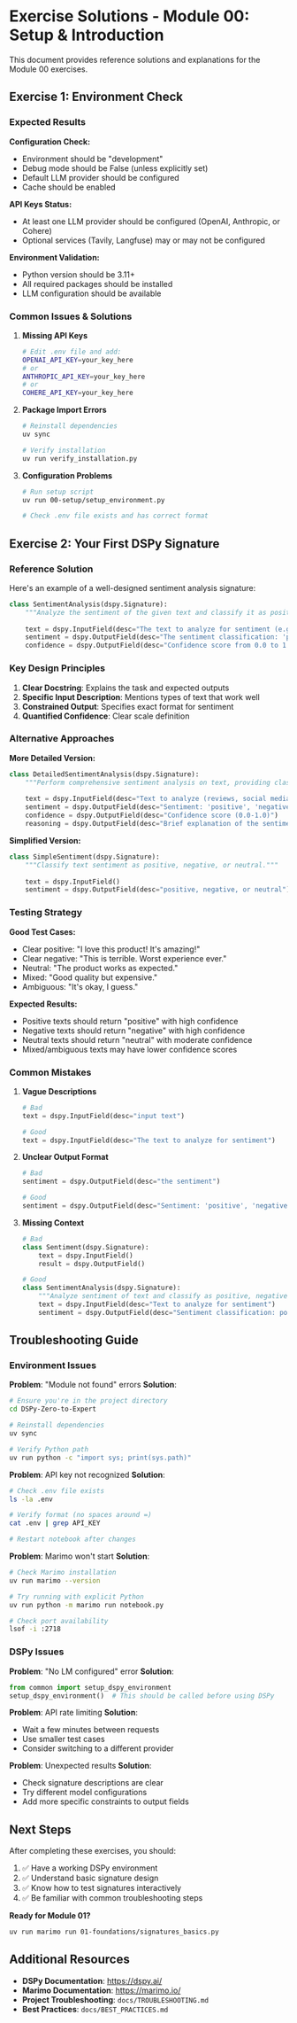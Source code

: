 # Exercise Solutions - Module 00: Setup & Introduction

This document provides reference solutions and explanations for the Module 00 exercises.

## Exercise 1: Environment Check

### Expected Results

**Configuration Check:**

- Environment should be "development"
- Debug mode should be False (unless explicitly set)
- Default LLM provider should be configured
- Cache should be enabled

**API Keys Status:**

- At least one LLM provider should be configured (OpenAI, Anthropic, or Cohere)
- Optional services (Tavily, Langfuse) may or may not be configured

**Environment Validation:**

- Python version should be 3.11+
- All required packages should be installed
- LLM configuration should be available

### Common Issues & Solutions

1. **Missing API Keys**

   ```bash
   # Edit .env file and add:
   OPENAI_API_KEY=your_key_here
   # or
   ANTHROPIC_API_KEY=your_key_here
   # or  
   COHERE_API_KEY=your_key_here
   ```

2. **Package Import Errors**

   ```bash
   # Reinstall dependencies
   uv sync
   
   # Verify installation
   uv run verify_installation.py
   ```

3. **Configuration Problems**

   ```bash
   # Run setup script
   uv run 00-setup/setup_environment.py
   
   # Check .env file exists and has correct format
   ```

## Exercise 2: Your First DSPy Signature

### Reference Solution

Here's an example of a well-designed sentiment analysis signature:

```python
class SentimentAnalysis(dspy.Signature):
    """Analyze the sentiment of the given text and classify it as positive, negative, or neutral with a confidence score."""
    
    text = dspy.InputField(desc="The text to analyze for sentiment (e.g., reviews, comments, social media posts)")
    sentiment = dspy.OutputField(desc="The sentiment classification: 'positive', 'negative', or 'neutral'")
    confidence = dspy.OutputField(desc="Confidence score from 0.0 to 1.0, where 1.0 indicates highest confidence")
```

### Key Design Principles

1. **Clear Docstring**: Explains the task and expected outputs
2. **Specific Input Description**: Mentions types of text that work well
3. **Constrained Output**: Specifies exact format for sentiment
4. **Quantified Confidence**: Clear scale definition

### Alternative Approaches

**More Detailed Version:**

```python
class DetailedSentimentAnalysis(dspy.Signature):
    """Perform comprehensive sentiment analysis on text, providing classification, confidence, and reasoning."""
    
    text = dspy.InputField(desc="Text to analyze (reviews, social media, news, etc.)")
    sentiment = dspy.OutputField(desc="Sentiment: 'positive', 'negative', or 'neutral'")
    confidence = dspy.OutputField(desc="Confidence score (0.0-1.0)")
    reasoning = dspy.OutputField(desc="Brief explanation of the sentiment classification")
```

**Simplified Version:**

```python
class SimpleSentiment(dspy.Signature):
    """Classify text sentiment as positive, negative, or neutral."""
    
    text = dspy.InputField()
    sentiment = dspy.OutputField(desc="positive, negative, or neutral")
```

### Testing Strategy

**Good Test Cases:**

- Clear positive: "I love this product! It's amazing!"
- Clear negative: "This is terrible. Worst experience ever."
- Neutral: "The product works as expected."
- Mixed: "Good quality but expensive."
- Ambiguous: "It's okay, I guess."

**Expected Results:**

- Positive texts should return "positive" with high confidence
- Negative texts should return "negative" with high confidence  
- Neutral texts should return "neutral" with moderate confidence
- Mixed/ambiguous texts may have lower confidence scores

### Common Mistakes

1. **Vague Descriptions**

   ```python
   # Bad
   text = dspy.InputField(desc="input text")
   
   # Good  
   text = dspy.InputField(desc="The text to analyze for sentiment")
   ```

2. **Unclear Output Format**

   ```python
   # Bad
   sentiment = dspy.OutputField(desc="the sentiment")
   
   # Good
   sentiment = dspy.OutputField(desc="Sentiment: 'positive', 'negative', or 'neutral'")
   ```

3. **Missing Context**

   ```python
   # Bad
   class Sentiment(dspy.Signature):
       text = dspy.InputField()
       result = dspy.OutputField()
   
   # Good
   class SentimentAnalysis(dspy.Signature):
       """Analyze sentiment of text and classify as positive, negative, or neutral."""
       text = dspy.InputField(desc="Text to analyze for sentiment")
       sentiment = dspy.OutputField(desc="Sentiment classification: positive, negative, or neutral")
   ```

## Troubleshooting Guide

### Environment Issues

**Problem**: "Module not found" errors
**Solution**:

```bash
# Ensure you're in the project directory
cd DSPy-Zero-to-Expert

# Reinstall dependencies
uv sync

# Verify Python path
uv run python -c "import sys; print(sys.path)"
```

**Problem**: API key not recognized
**Solution**:

```bash
# Check .env file exists
ls -la .env

# Verify format (no spaces around =)
cat .env | grep API_KEY

# Restart notebook after changes
```

**Problem**: Marimo won't start
**Solution**:

```bash
# Check Marimo installation
uv run marimo --version

# Try running with explicit Python
uv run python -m marimo run notebook.py

# Check port availability
lsof -i :2718
```

### DSPy Issues

**Problem**: "No LM configured" error
**Solution**:

```python
from common import setup_dspy_environment
setup_dspy_environment()  # This should be called before using DSPy
```

**Problem**: API rate limiting
**Solution**:

- Wait a few minutes between requests
- Use smaller test cases
- Consider switching to a different provider

**Problem**: Unexpected results
**Solution**:

- Check signature descriptions are clear
- Try different model configurations
- Add more specific constraints to output fields

## Next Steps

After completing these exercises, you should:

1. ✅ Have a working DSPy environment
2. ✅ Understand basic signature design
3. ✅ Know how to test signatures interactively
4. ✅ Be familiar with common troubleshooting steps

**Ready for Module 01?**

```bash
uv run marimo run 01-foundations/signatures_basics.py
```

## Additional Resources

- **DSPy Documentation**: <https://dspy.ai/>
- **Marimo Documentation**: <https://marimo.io/>
- **Project Troubleshooting**: `docs/TROUBLESHOOTING.md`
- **Best Practices**: `docs/BEST_PRACTICES.md`
